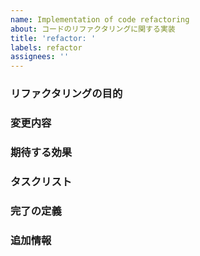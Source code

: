 ```yaml
---
name: Implementation of code refactoring
about: コードのリファクタリングに関する実装
title: 'refactor: '
labels: refactor
assignees: ''
---
```


### リファクタリングの目的

<!-- どのような目的でリファクタリングを行うのかを記入してください。 -->

### 変更内容

<!-- どのような変更を行うのかを記入してください。 -->

### 期待する効果

<!-- このリファクタリングによってどのような効果が期待されるのかを記入してください。 -->

### タスクリスト

<!-- このリファクタリングを実装するためのタスクリストを記入してください。 -->

### 完了の定義

<!-- どのようにしてこのリファクタリングが完成したと判断するかを記入してください。 -->

### 追加情報

<!-- 関連する情報やスクリーンショットをここに追加してください。 -->
